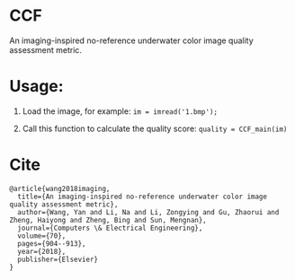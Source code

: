 # CCF
An imaging-inspired no-reference underwater color image quality assessment metric.

# Usage:

1. Load the image, for example:
`im = imread('1.bmp');`

2. Call this function to calculate the quality score:
`quality = CCF_main(im)`


# Cite
~~~~
@article{wang2018imaging,
  title={An imaging-inspired no-reference underwater color image quality assessment metric},
  author={Wang, Yan and Li, Na and Li, Zongying and Gu, Zhaorui and Zheng, Haiyong and Zheng, Bing and Sun, Mengnan},
  journal={Computers \& Electrical Engineering},
  volume={70},
  pages={904--913},
  year={2018},
  publisher={Elsevier}
}
~~~~
